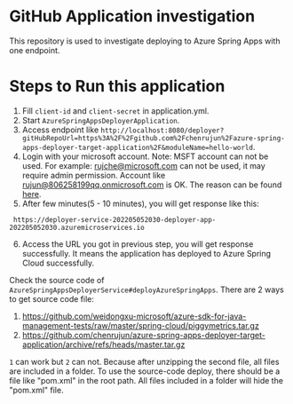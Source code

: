 # GitHub Application investigation

This repository is used to investigate deploying to Azure Spring Apps with one endpoint.

# Steps to Run this application

1. Fill `client-id` and `client-secret` in application.yml.
2. Start `AzureSpringAppsDeployerApplication`.
3. Access endpoint like `http://localhost:8080/deployer?gitHubRepoUrl=https%3A%2F%2Fgithub.com%2Fchenrujun%2Fazure-spring-apps-deployer-target-application%2F&moduleName=hello-world`.
4. Login with your microsoft account. Note: MSFT account can not be used. For example: rujche@microsoft.com can not be used, it may require admin permission. Account like rujun@806258199qq.onmicrosoft.com is OK. The reason can be found [here](https://github.com/AzureAD/microsoft-authentication-library-for-js/issues/1094#issuecomment-549621072).
5. After few minutes(5 - 10 minutes), you will get response like this:
```text
 https://deployer-service-202205052030-deployer-app-202205052030.azuremicroservices.io
```
6. Access the URL you got in previous step, you will get response successfully. It means the application has deployed to Azure Spring Cloud successfully.


Check the source code of `AzureSpringAppsDeployerService#deployAzureSpringApps`. There are 2 ways to get source code file:
1. https://github.com/weidongxu-microsoft/azure-sdk-for-java-management-tests/raw/master/spring-cloud/piggymetrics.tar.gz
2. https://github.com/chenrujun/azure-spring-apps-deployer-target-application/archive/refs/heads/master.tar.gz

`1` can work but `2` can not. Because after unzipping the second file, all files are included in a folder. To use the source-code deploy, there should be a file like "pom.xml" in the root path. All files included in a folder will hide the "pom.xml" file.

